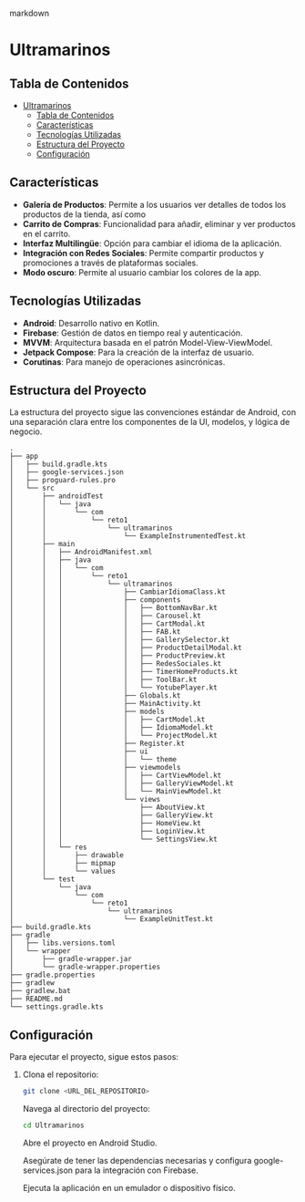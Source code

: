 markdown

# Ultramarinos


## Tabla de Contenidos

- [Ultramarinos](#ultramarinos)
	- [Tabla de Contenidos](#tabla-de-contenidos)
	- [Características](#características)
	- [Tecnologías Utilizadas](#tecnologías-utilizadas)
	- [Estructura del Proyecto](#estructura-del-proyecto)
	- [Configuración](#configuración)

## Características

- **Galería de Productos**: Permite a los usuarios ver detalles de todos los productos de la tienda, así como 
- **Carrito de Compras**: Funcionalidad para añadir, eliminar y ver productos en el carrito.
- **Interfaz Multilingüe**: Opción para cambiar el idioma de la aplicación.
- **Integración con Redes Sociales**: Permite compartir productos y promociones a través de plataformas sociales.
- **Modo oscuro**: Permite al usuario cambiar los colores de la app.

## Tecnologías Utilizadas

- **Android**: Desarrollo nativo en Kotlin.
- **Firebase**: Gestión de datos en tiempo real y autenticación.
- **MVVM**: Arquitectura basada en el patrón Model-View-ViewModel.
- **Jetpack Compose**: Para la creación de la interfaz de usuario.
- **Corutinas**: Para manejo de operaciones asincrónicas.

## Estructura del Proyecto

La estructura del proyecto sigue las convenciones estándar de Android, con una separación clara entre los componentes de la UI, modelos, y lógica de negocio.

```
.
├── app
│   ├── build.gradle.kts
│   ├── google-services.json
│   ├── proguard-rules.pro
│   └── src
│       ├── androidTest
│       │   └── java
│       │       └── com
│       │           └── reto1
│       │               └── ultramarinos
│       │                   └── ExampleInstrumentedTest.kt
│       ├── main
│       │   ├── AndroidManifest.xml
│       │   ├── java
│       │   │   └── com
│       │   │       └── reto1
│       │   │           └── ultramarinos
│       │   │               ├── CambiarIdiomaClass.kt
│       │   │               ├── components
│       │   │               │   ├── BottomNavBar.kt
│       │   │               │   ├── Carousel.kt
│       │   │               │   ├── CartModal.kt
│       │   │               │   ├── FAB.kt
│       │   │               │   ├── GallerySelector.kt
│       │   │               │   ├── ProductDetailModal.kt
│       │   │               │   ├── ProductPreview.kt
│       │   │               │   ├── RedesSociales.kt
│       │   │               │   ├── TimerHomeProducts.kt
│       │   │               │   ├── ToolBar.kt
│       │   │               │   └── YotubePlayer.kt
│       │   │               ├── Globals.kt
│       │   │               ├── MainActivity.kt
│       │   │               ├── models
│       │   │               │   ├── CartModel.kt
│       │   │               │   ├── IdiomaModel.kt
│       │   │               │   └── ProjectModel.kt
│       │   │               ├── Register.kt
│       │   │               ├── ui
│       │   │               │   └── theme
│       │   │               ├── viewmodels
│       │   │               │   ├── CartViewModel.kt
│       │   │               │   ├── GalleryViewModel.kt
│       │   │               │   └── MainViewModel.kt
│       │   │               └── views
│       │   │                   ├── AboutView.kt
│       │   │                   ├── GalleryView.kt
│       │   │                   ├── HomeView.kt
│       │   │                   ├── LoginView.kt
│       │   │                   └── SettingsView.kt
│       │   └── res
│       │       ├── drawable
│       │       ├── mipmap
│       │       └── values
│       └── test
│           └── java
│               └── com
│                   └── reto1
│                       └── ultramarinos
│                           └── ExampleUnitTest.kt
├── build.gradle.kts
├── gradle
│   ├── libs.versions.toml
│   └── wrapper
│       ├── gradle-wrapper.jar
│       └── gradle-wrapper.properties
├── gradle.properties
├── gradlew
├── gradlew.bat
├── README.md
└── settings.gradle.kts
```


## Configuración

Para ejecutar el proyecto, sigue estos pasos:

1. Clona el repositorio:

   ```bash
   git clone <URL_DEL_REPOSITORIO>
   ```

    Navega al directorio del proyecto:

    ```bash
    cd Ultramarinos
	```

    Abre el proyecto en Android Studio.

    Asegúrate de tener las dependencias necesarias y configura google-services.json para la integración con Firebase.

    Ejecuta la aplicación en un emulador o dispositivo físico.
